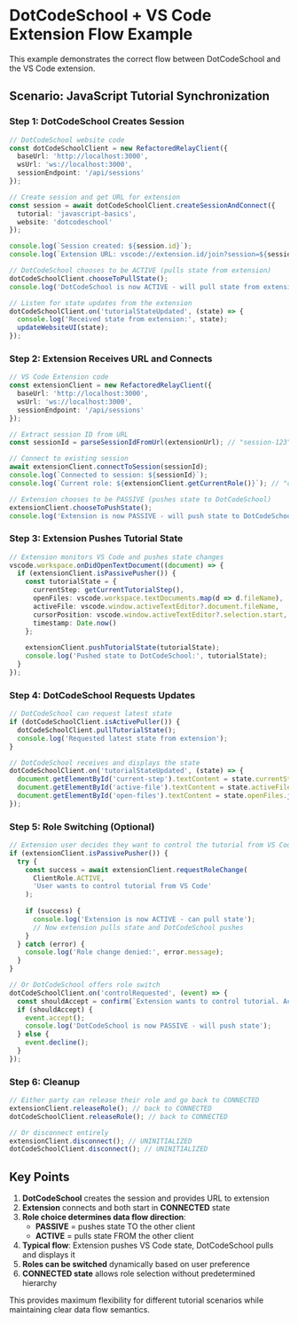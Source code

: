 # DotCodeSchool + VS Code Extension Flow Example

This example demonstrates the correct flow between DotCodeSchool and the VS Code extension.

## Scenario: JavaScript Tutorial Synchronization

### Step 1: DotCodeSchool Creates Session

```typescript
// DotCodeSchool website code
const dotCodeSchoolClient = new RefactoredRelayClient({
  baseUrl: 'http://localhost:3000',
  wsUrl: 'ws://localhost:3000', 
  sessionEndpoint: '/api/sessions'
});

// Create session and get URL for extension
const session = await dotCodeSchoolClient.createSessionAndConnect({
  tutorial: 'javascript-basics',
  website: 'dotcodeschool'
});

console.log(`Session created: ${session.id}`);
console.log(`Extension URL: vscode://extension.id/join?session=${session.id}`);

// DotCodeSchool chooses to be ACTIVE (pulls state from extension)
dotCodeSchoolClient.chooseToPullState();
console.log('DotCodeSchool is now ACTIVE - will pull state from extension');

// Listen for state updates from the extension
dotCodeSchoolClient.on('tutorialStateUpdated', (state) => {
  console.log('Received state from extension:', state);
  updateWebsiteUI(state);
});
```

### Step 2: Extension Receives URL and Connects

```typescript
// VS Code Extension code
const extensionClient = new RefactoredRelayClient({
  baseUrl: 'http://localhost:3000',
  wsUrl: 'ws://localhost:3000',
  sessionEndpoint: '/api/sessions'
});

// Extract session ID from URL
const sessionId = parseSessionIdFromUrl(extensionUrl); // "session-123"

// Connect to existing session
await extensionClient.connectToSession(sessionId);
console.log(`Connected to session: ${sessionId}`);
console.log(`Current role: ${extensionClient.getCurrentRole()}`); // "connected"

// Extension chooses to be PASSIVE (pushes state to DotCodeSchool)
extensionClient.chooseToPushState();
console.log('Extension is now PASSIVE - will push state to DotCodeSchool');
```

### Step 3: Extension Pushes Tutorial State

```typescript
// Extension monitors VS Code and pushes state changes
vscode.workspace.onDidOpenTextDocument((document) => {
  if (extensionClient.isPassivePusher()) {
    const tutorialState = {
      currentStep: getCurrentTutorialStep(),
      openFiles: vscode.workspace.textDocuments.map(d => d.fileName),
      activeFile: vscode.window.activeTextEditor?.document.fileName,
      cursorPosition: vscode.window.activeTextEditor?.selection.start,
      timestamp: Date.now()
    };
    
    extensionClient.pushTutorialState(tutorialState);
    console.log('Pushed state to DotCodeSchool:', tutorialState);
  }
});
```

### Step 4: DotCodeSchool Requests Updates

```typescript
// DotCodeSchool can request latest state
if (dotCodeSchoolClient.isActivePuller()) {
  dotCodeSchoolClient.pullTutorialState();
  console.log('Requested latest state from extension');
}

// DotCodeSchool receives and displays the state
dotCodeSchoolClient.on('tutorialStateUpdated', (state) => {
  document.getElementById('current-step').textContent = state.currentStep;
  document.getElementById('active-file').textContent = state.activeFile;
  document.getElementById('open-files').textContent = state.openFiles.join(', ');
});
```

### Step 5: Role Switching (Optional)

```typescript
// Extension user decides they want to control the tutorial from VS Code
if (extensionClient.isPassivePusher()) {
  try {
    const success = await extensionClient.requestRoleChange(
      ClientRole.ACTIVE, 
      'User wants to control tutorial from VS Code'
    );
    
    if (success) {
      console.log('Extension is now ACTIVE - can pull state');
      // Now extension pulls state and DotCodeSchool pushes
    }
  } catch (error) {
    console.log('Role change denied:', error.message);
  }
}

// Or DotCodeSchool offers role switch
dotCodeSchoolClient.on('controlRequested', (event) => {
  const shouldAccept = confirm(`Extension wants to control tutorial. Accept?`);
  if (shouldAccept) {
    event.accept();
    console.log('DotCodeSchool is now PASSIVE - will push state');
  } else {
    event.decline();
  }
});
```

### Step 6: Cleanup

```typescript
// Either party can release their role and go back to CONNECTED
extensionClient.releaseRole(); // back to CONNECTED
dotCodeSchoolClient.releaseRole(); // back to CONNECTED

// Or disconnect entirely
extensionClient.disconnect(); // UNINITIALIZED
dotCodeSchoolClient.disconnect(); // UNINITIALIZED
```

## Key Points

1. **DotCodeSchool** creates the session and provides URL to extension
2. **Extension** connects and both start in **CONNECTED** state
3. **Role choice determines data flow direction**:
   - **PASSIVE** = pushes state TO the other client
   - **ACTIVE** = pulls state FROM the other client
4. **Typical flow**: Extension pushes VS Code state, DotCodeSchool pulls and displays it
5. **Roles can be switched** dynamically based on user preference
6. **CONNECTED state** allows role selection without predetermined hierarchy

This provides maximum flexibility for different tutorial scenarios while maintaining clear data flow semantics. 
